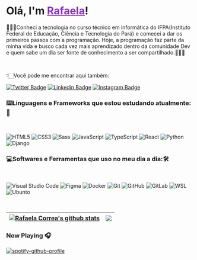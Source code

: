 # Olá, I'm <a href="https://linkedin.com/in/rafaelafccorrea" target="_blank" style="color:#8A2BE2">Rafaela</a>!

👩🏻‍💻Conheci a tecnologia no curso técnico em informática do IFPA(Instituto Federal de Educação, Ciência e Tecnologia do Pará) e comecei a dar os primeiros passos com a programação. Hoje, a programação faz parte da minha vida e busco cada vez mais aprendizado dentro da comunidade Dev e quem sabe um dia ser fonte de conhecimento a ser compartilhado.🙋🏻‍♀️

<br />

👇🏻Você pode me encontrar aqui também:

[![Twitter Badge](https://img.shields.io/badge/-@rafaelacorrea1-4B0082?style=flat-square&logo=Twitter&logoColor=white&link=https://twitter.com/rafaelacorrea1)](https://twitter.com/rafaelacorrea1)
[![Linkedin Badge](https://img.shields.io/badge/-rafaelafccorrea-4B0082?style=flat-square&logo=Linkedin&logoColor=white&link=https://linkedin.com/in/rafaelafccorrea)](https://linkedin.com/in/rafaelafccorrea)
[![Instagram Badge](https://img.shields.io/badge/-@rafaelaffc-4B0082?style=flat-square&logo=Instagram&logoColor=white&link=https://www.instagram.com/rafaelaffc/)](https://www.instagram.com/rafaelaffc/)


### ⌨️Linguagens e Frameworks que estou estudando atualmente:🚀

<br />

![HTML5](https://img.shields.io/badge/-HTML5-4B0082?style=flat&logo=html5&logoColor=ffffff&labelColor=4B0082)
![CSS3](https://img.shields.io/badge/-CSS3-4B0082?style=flat&logo=css3&logoColor=ffffff&labelColor=4B0082) 
![Sass](https://img.shields.io/badge/-Sass-4B0082?style=flat&logo=sass&logoColor=ffffff&labelColor=%4B0082)
![JavaScript](https://img.shields.io/badge/-JavaScript-4B0082?style=flat&logo=javascript&logoColor=ffffff&labelColor=4B0082)
![TypeScript](https://img.shields.io/badge/-TypeScript-4B0082?style=flat&logo=TypeScript&logoColor=ffffff&labelColor=4B0082)
![React](https://img.shields.io/badge/-React-4B0082?style=flat&logo=React&logoColor=ffffff&labelColor=4B0082)
![Python](https://img.shields.io/badge/-Python-4B0082?style=flat&logo=Python&logoColor=ffffff&labelColor=4B0082)
![Django](https://img.shields.io/badge/-Django-4B0082?style=flat&logo=Django&logoColor=ffffff&labelColor=4B0082)



### 💻Softwares e Ferramentas que uso no meu dia a dia:🛠️

<br />

![Visual Studio Code](https://img.shields.io/badge/-VSCode-4B0082?style=flat&logo=visual-studio-code&labelColor=4B0082)
![Figma](https://img.shields.io/badge/-Figma-4B0082?style=flat&logo=figma&logoColor=ffffff&labelColor=4B0082)
![Docker](https://img.shields.io/badge/-Docker-4B0082?style=flat&logo=docker&logoColor=ffffff&labelColor=4B0082)
![Git](https://img.shields.io/badge/-Git-4B0082?style=flat&logo=git&logoColor=ffffff&labelColor=4B0082)
![GitHub](https://img.shields.io/badge/-GitHub-4B0082?style=flat&logo=github&logoColor=ffffff&labelColor=4B0082)
![GitLab](https://img.shields.io/badge/-GitLab-4B0082?style=flat&logo=gitlab&logoColor=ffffff&labelColor=4B0082)
![WSL](https://img.shields.io/badge/-WSL-4B0082?style=flat&logo=windows&logoColor=ffffff&labelColor=4B0082)
![Ubunto](https://img.shields.io/badge/-Ubunto-4B0082?style=flat&logo=linux&logoColor=ffffff&labelColor=4B0082)

<br />


| <a href="https://github.com/rafaelacorrea/github-readme-stats"><img align="center" src="https://github-readme-stats.vercel.app/api?username=rafaelacorrea&show_icons=true&include_all_commits=true&theme=synthwave&hide_border=true" alt="Rafaela Correa's github stats" /></a> | <a href="https://github.com/rafaelacorrea/github-readme-stats"><img align="center" src="https://github-readme-stats.vercel.app/api/top-langs/?username=rafaelacorrea&layout=compact&theme=synthwave&hide_border=true" /></a> |
| ------------- | ------------- |

### Now Playing 🎧

[![spotify-github-profile](https://spotify-github-profile.vercel.app/api/view?uid=223p2gx6obbktssf26xttvmki&cover_image=true&theme=novatorem&bar_color=924eb1&bar_color_cover=false)](https://github.com/kittinan/spotify-github-profile)
